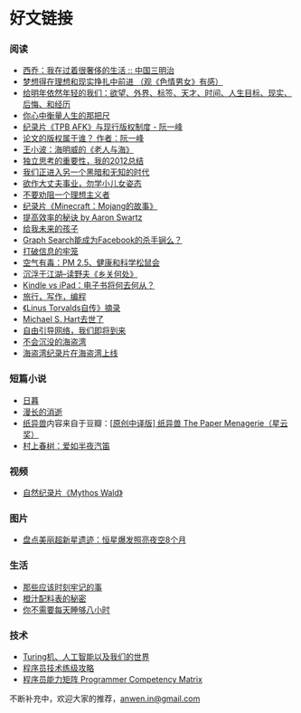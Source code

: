 好文链接
========


### 阅读
- [西乔：我在过着很奢侈的生活 :: 中国三明治](http://www.china30s.com/1340.html)
- [梦想得在理想和现实挣扎中前进 （观《色情男女》有感）](http://www.primesplus.com/2013/05/13/%E6%A2%A6%E6%83%B3%E5%BE%97%E5%9C%A8%E7%90%86%E6%83%B3%E5%92%8C%E7%8E%B0%E5%AE%9E%E6%8C%A3%E6%89%8E%E4%B8%AD%E5%89%8D%E8%BF%9B-%EF%BC%88%E8%A7%82%E3%80%8A%E8%89%B2%E6%83%85%E7%94%B7%E5%A5%B3%E3%80%8B/)
- [给明年依然年轻的我们：欲望、外界、标签、天才、时间、人生目标、现实、后悔、和经历](http://blog.sina.com.cn/s/blog_6e8e05ac0100wu4h.html )
- [你心中衡量人生的那把尺](http://www.productivelife.cn/2013/01/how-will-you-measure-your-life.html)
- [纪录片《TPB AFK》与现行版权制度 - 阮一峰](http://www.ruanyifeng.com/blog/2013/02/tpb.html)
- [论文的版权属于谁？ 作者：阮一峰](http://www.ruanyifeng.com/blog/2011/08/copyright_of_academic_papers.html)
- [王小波：海明威的《老人与海》](http://www.douban.com/group/topic/9157391/)
- [独立思考的重要性，我的2012总结](http://linlis.me/post/39927773993)
- [我们正进入另一个黑暗和无知的时代](http://jianshu.io/p/Ht77DQ)
- [欲作大丈夫事业，勿学小儿女姿态](http://jianshu.io/p/ucKAMb)
- [不要劝阻一个理想主义者](http://www.baibanbao.net/mylife/2012/11/10/do-not-discourage-an-idealist/)
- [纪录片《Minecraft：Mojang的故事》](http://www.ruanyifeng.com/blog/2012/12/minecraft_the_story_of_mojang.html)
- [提高效率的秘诀 by Aaron Swartz](http://www.yesen.org/?p=171)
- [给我未来的孩子](http://yue.fm/p9pdw)
- [Graph Search能成为Facebook的杀手锏么？](http://www.yesen.org/?p=211)
- [打破信息的牢笼](http://www.yesen.org/?p=204)
- [空气有毒：PM 2.5、健康和科学松鼠会](http://www.yesen.org/?p=156)
- [沉浮于江湖–读野夫《乡关何处》](http://www.yesen.org/?p=151)
- [Kindle vs iPad：电子书将何去何从？](http://www.yesen.org/?p=146)
- [旅行，写作，编程](http://www.aqee.net/traveling-writing-programming/)
- [《Linus Torvalds自传》摘录](http://www.ruanyifeng.com/blog/2012/09/linus_torvalds.html)
- [Michael S. Hart去世了](http://www.ruanyifeng.com/blog/2011/09/michael_s_hart_passed_away.html)
- [自由引导网络，我们即将到来](http://www.solidot.org/story?sid=12063)
- [不会沉没的海盗湾](http://www.ruanyifeng.com/blog/2010/05/an_unsinkable_tpb.html)
- [海盗湾纪录片在海盗湾上线](http://www.solidot.org/story?sid=33425)

### 短篇小说
- [日暮](http://www.douban.com/group/topic/15321855/)
- [漫长的消逝](www.douban.com/group/topic/12341290/)
- [纸异兽](http://yue.fm/gu54j)内容来自于豆瓣：[[原创中译版] 纸异兽 The Paper Menagerie（星云奖）](http://www.douban.com/group/topic/32678413/)
- [村上春树：爱如半夜汽笛](http://site.douban.com/163373/widget/notes/8731208/note/218636120/)

### 视频
- [自然纪录片《Mythos Wald》](http://www.biubiubiubiu.com/post/227)

### 图片
- [盘点美丽超新星遗迹：恒星爆发照亮夜空8个月](http://slide.tech.sina.com.cn/d/slide_5_453_27108.html)

### 生活
- [那些应该时刻牢记的事](http://heikezhi.com/yuanyi/5-things-you-should-always-remember)
- [橙汁配料表的秘密](http://heikezhi.com/yuanyi/secret-ingredient-your-orange-juice)
- [你不需要每天睡够八小时](http://jianshu.io/p/xNVzKC)

### 技术
- [Turing机、人工智能以及我们的世界](http://www.matrix67.com/blog/archives/4930)
- [程序员技术练级攻略](http://coolshell.cn/articles/4990.html)
- [程序员能力矩阵 Programmer Competency Matrix](http://static.icybear.net/%5BCN%5DProgrammer%20competency%20matrix.htm)

不断补充中，欢迎大家的推荐，anwen.in@gmail.com